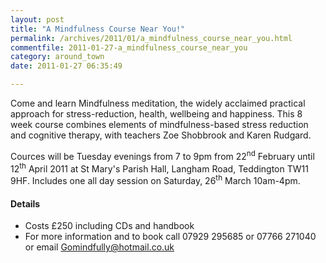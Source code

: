 ```yaml
---
layout: post
title: "A Mindfulness Course Near You!"
permalink: /archives/2011/01/a_mindfulness_course_near_you.html
commentfile: 2011-01-27-a_mindfulness_course_near_you
category: around_town
date: 2011-01-27 06:35:49

---
```


Come and learn Mindfulness meditation, the widely acclaimed practical approach
for stress-reduction, health, wellbeing and happiness. This 8 week course
combines elements of mindfulness-based stress reduction and cognitive therapy,
with teachers Zoe Shobbrook and Karen Rudgard.

Cources will be Tuesday evenings from 7 to 9pm from 22<sup>nd</sup> February until 12<sup>th</sup> April 2011 at St Mary's Parish Hall, Langham Road, Teddington TW11 9HF. Includes one all day session on Saturday, 26<sup>th</sup> March 10am-4pm.

#### Details

-   Costs £250 including CDs and handbook
-   For more information and to book call 07929 295685 or 07766 271040 or
    email <Gomindfully@hotmail.co.uk>
